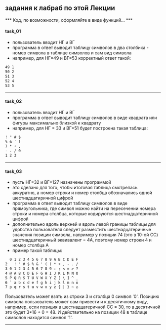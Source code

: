 ## задания к лабраб по этой Лекции  

*** Код, по возможности, оформляйте в виде функций... ***  

#### task_01  

- пользователь вводит НГ и ВГ  
- программа в ответ выводит таблицу символов в два столбика - номер символа в таблице символов и сам вид символа  
- например, для НГ=49 и ВГ=53 корректный ответ такой:  
```txt
49 1
50 2
51 3
52 4
53 5
```

---  

#### task_02  

- пользователь вводит НГ и ВГ  
- программа в ответ выводит таблицу символов в виде квадрата или фигуры максимально близкой к квадрату  
- например, для НГ = 33 и ВГ=51 будет построена такая таблица:  
```txt
! " # $
% & ' (
) * + ,
- . / 0
1 2 3
```

---  

#### task_03  

- пусть НГ=32 и ВГ=127 назначены программой  
- это сделано для того, чтобы итоговая таблица смотрелась аккуратно, а номер строки и номер столбца обозначались одной шестнадцатиричной цифрой  
- программа в ответ выводит таблицу символов в виде прямоугольника, где символ можно найти на пересечении номера строки и номера столбца, которые кодируются шестнадцатеричной цифрой  
- дополнительно вдоль верхней и вдоль левой границы таблицы для удобства пользователя следует разместить шестнадцатеричные значения позиции символа, например у позиции 74 (это в 10-ой СС) шестнадцатеричный эквивалент = 4A, поэтому номер строки 4 и номер столбца A  
- пример такой таблицы:  
```txt
  0 1 2 3 4 5 6 7 8 9 A B C D E F 
2   ! " # $ % & ' ( ) * + , - . / 
3 0 1 2 3 4 5 6 7 8 9 : ; < = > ? 
4 @ A B C D E F G H I J K L M N O
5 P Q R S T U V W X Y Z [ \ ] ^ _ 
6 ` a b c d e f g h i j k l m n o 
7 p q r s t u v w x y z { | } ~ ⌂ 
```
Пользователь может взять из строки 3 и столбца 0 символ '0'. Позицию символа пользователь может сам привести и к десятичному виду, например, если позиция в шестнадцатеричной СС = 30, то в десятичной это будет 3*16 + 0 = 48. И действительно на позиции 48 в таблице символов находится символ '1'.  

---  
